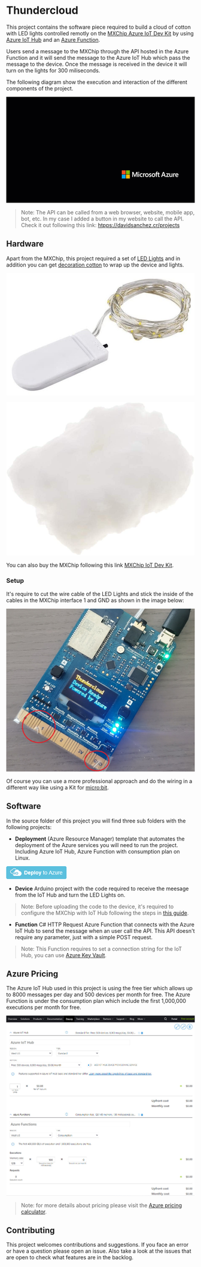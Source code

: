 # Thundercloud

This project contains the software piece required to build a cloud of cotton with LED lights controlled remotly on the [MXChip Azure IoT Dev Kit](https://microsoft.github.io/azure-iot-developer-kit/v1/) by using [Azure IoT Hub](https://azure.microsoft.com/services/iot-hub) and an [Azure Function](https://azure.microsoft.com/en-us/services/functions).

Users send a message to the MXChip through the API hosted in the Azure Function and it will send the message to the Azure IoT Hub which pass the message to the device. Once the message is received in the device it will turn on the lights for 300 miliseconds.

The following diagram show the execution and interaction of the different components of the project.

![Diagram](Images/Diagram.gif)

> Note: The API can be called from a web browser, website, mobile app, bot, etc. In my case I added a button in my website to call the API. Check it out following this link: [htpps://davidsanchez.cr/projects](htpps://davidsanchez.cr/projects) 

## Hardware

Apart from the MXChip, this project required a set of [LED Lights](https://amzn.to/2MPPp9Q) and in addition you can get [decoration cotton](https://amzn.to/3dXrSzL) to wrap up the device and lights.

[![LED Lights](Images/LEDLights.jpg)](https://amzn.to/2MPPp9Q)    

[![Decorative Cotton](Images/DecorativeCotton.jpg)](https://amzn.to/3dXrSzL)

You can also buy the MXChip following this link [MXChip IoT Dev Kit](https://amzn.to/3cYpRSg).

### Setup

It's require to cut the wire cable of the LED Lights and stick the inside of the cables in the MXChip interface 1 and GND as shown in the image below:

 [![Wiring](Images/Wiring.jpg)](https://amzn.to/3cYpRSg)

Of course you can use a more professional approach and do the wiring in a different way like using a Kit for [micro:bit](https://amzn.to/2XX0g8b).

## Software

In the source folder of this project you will find three sub folders with the following projects:

- **Deployment** (Azure Resource Manager) template that automates the deployment of the Azure services you will need to run the project. Including Azure IoT Hub, Azure Function with consumption plan on Linux. 

[![Deploy to Azure](Images/Deploy.jpg)](https://portal.azure.com/#create/Microsoft.Template/uri/https%3A%2F%2Fraw.githubusercontent.com%2Fdasanagu%2FThundercloud%2Fmain%2FSource%2FDeployment%2FARM.json)

- **Device** Arduino project with the code required to receive the meesage from the IoT Hub and turn the LED Lights on. 
 
> Note: Before uploading the code to the device, it's required to configure the MXChip with IoT Hub following the steps in [this guide](https://docs.microsoft.com/en-us/azure/iot-hub/iot-hub-arduino-iot-devkit-az3166-get-started).

- **Function** C# HTTP Request Azure Function that connects with the Azure IoT Hub to send the message when an user call the API. This API doesn't require any parameter, just with a simple POST request. 

> Note: This Function requires to set a connection string for the IoT Hub, you can use [Azure Key Vault](https://azure.microsoft.com/services/key-vault).

## Azure Pricing

The Azure IoT Hub used in this project is using the free tier which allows up to 8000 messages per day and 500 devices per month for free. The Azure Function is under the consumption plan which include the first 1,000,000 executions per month for free.

[![Azure Pricing](Images/AzurePricing.jpg)](https://azure.microsoft.com/pricing/calculator)

> Note: for more details about pricing please visit the [Azure pricing calculator](https://azure.microsoft.com/pricing/calculator).

## Contributing

This project welcomes contributions and suggestions. If you face an error or have a question please open an issue. Also take a look at the issues that are open to check what features are in the backlog.

